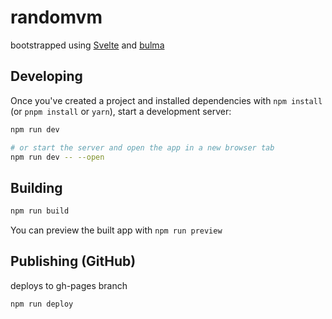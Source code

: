 # randomvm

bootstrapped using [Svelte](https://svelte.dev/blog/write-less-code) and [bulma](https://bulma.io/)

## Developing

Once you've created a project and installed dependencies with `npm install` (or `pnpm install` or `yarn`), start a development server:

```bash
npm run dev

# or start the server and open the app in a new browser tab
npm run dev -- --open
```

## Building

```bash
npm run build
```

You can preview the built app with `npm run preview`

## Publishing (GitHub)

deploys to gh-pages branch

```bash
npm run deploy
```
